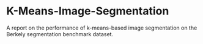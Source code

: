 # K-Means-Image-Segmentation
A report on the performance of k-means-based image segmentation on the Berkely segmentation benchmark dataset.
